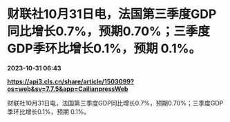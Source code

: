 # 财联社10月31日电，法国第三季度GDP同比增长0.7%，预期0.70%；三季度GDP季环比增长0.1%，预期 0.1%。

**2023-10-31 06:43**

**https://api3.cls.cn/share/article/1503099?os=web&sv=7.7.5&app=CailianpressWeb**

财联社10月31日电，法国第三季度GDP同比增长0.7%，预期0.70%；三季度GDP季环比增长0.1%，预期 0.1%。